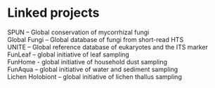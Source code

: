 # Linked projects

SPUN – Global conservation of mycorrhizal fungi  
Global Fungi – Global database of fungi from short-read HTS  
UNITE – Global reference database of eukaryotes and the ITS marker  
FunLeaf – global initiative of leaf sampling  
FunHome - global initiative of household dust sampling  
FunAqua – global initiative of water and sediment sampling  
Lichen Holobiont – global initiative of lichen thallus sampling
